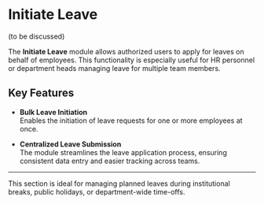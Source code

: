 # Initiate Leave
(to be discussed)

The **Initiate Leave** module allows authorized users to apply for leaves on behalf of employees. This functionality is especially useful for HR personnel or department heads managing leave for multiple team members.

## Key Features

- **Bulk Leave Initiation**  
  Enables the initiation of leave requests for one or more employees at once.

- **Centralized Leave Submission**  
  The module streamlines the leave application process, ensuring consistent data entry and easier tracking across teams.

---

This section is ideal for managing planned leaves during institutional breaks, public holidays, or department-wide time-offs.
